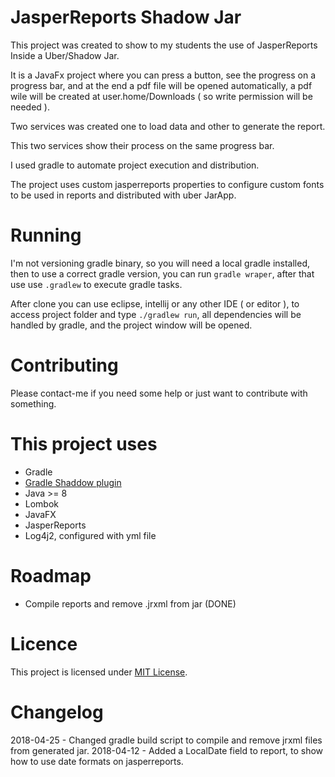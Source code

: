 # JasperReports Shadow Jar

This project was created to show to my students the use of JasperReports Inside a Uber/Shadow Jar.

It is a JavaFx project where you can press a button, see the progress on a progress bar, and at the end a pdf file will be opened automatically, a pdf wile will be created at user.home/Downloads ( so write permission will be needed ).

Two services was created one to load data and other to generate the report.

This two services show their process on the same progress bar.

I used gradle to automate project execution and distribution.

The project uses custom jasperreports properties to configure custom fonts to be used in reports and distributed with uber JarApp. 

# Running

I'm not versioning gradle binary, so you will need a local gradle installed, then to use a correct gradle version, you can run `gradle wraper`, after that use use `.gradlew` to execute gradle tasks.

After clone you can use eclipse, intellij or any other IDE ( or editor ), to access project folder and type `./gradlew run`, all dependencies will be handled by gradle, and the project window will be opened.

# Contributing

Please contact-me if you need some help or just want to contribute with something.

# This project uses

- Gradle
- [Gradle Shaddow plugin](https://github.com/johnrengelman/shadow)
- Java >= 8
- Lombok  
- JavaFX
- JasperReports
- Log4j2, configured with yml file

# Roadmap

- Compile reports and remove .jrxml from jar (DONE)

# Licence

This project is licensed under [MIT License](https://choosealicense.com/licenses/mit/).

# Changelog

2018-04-25 - Changed gradle build script to compile and remove jrxml files from generated jar.
2018-04-12 - Added a LocalDate field to report, to show how to use date formats on jasperreports.

